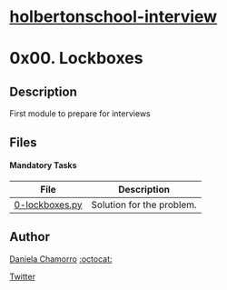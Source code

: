 # [holbertonschool-interview](https://github.com/dalexach/holbertonschool-interview)

# 0x00. Lockboxes

## Description
First module to prepare for interviews

## Files
#### Mandatory Tasks

| File | Description |
| ------ | ------ |
| [0-lockboxes.py](0-lockboxes.py) | Solution for the problem. |

## Author

[Daniela Chamorro](https://www.linkedin.com/in/dalexach/) [:octocat:](https://github.com/dalexach)

[Twitter](https://twitter.com/dalexach)
